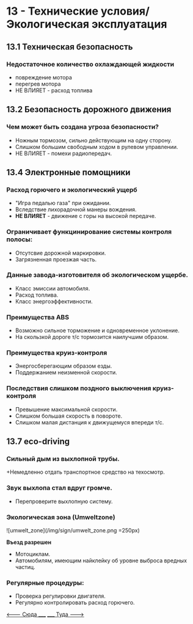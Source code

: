 # 13 - Технические условия/Экологическая эксплуатация

## 13.1 Техническая безопасность
### Недостаточное количество охлаждающей жидкости
+ повреждение мотора
+ перегрев мотора
+ НЕ ВЛИЯЕТ - расход топлива

## 13.2 Безопасность дорожного движения
### Чем может быть создана угроза безопасности?
+ Ножным тормозом, сильно действующим на одну сторону.
+ Слишком большим свободным ходом в рулевом управлении.
+ НЕ ВЛИЯЕТ - помехи радиопередач.

## 13.4 Электронные помощники

### Расход горючего и экологический ущерб
+ "Игра педалью газа" при ожидании.
+ Вследствие лихорадочной манеры вождения.
+ __НЕ ВЛИЯЕТ__ - движение с горы на высокой передаче.

### Ограничивает функцинирование системы контроля полосы:
+ Отсутсвие дорожной маркировки.
+ Загрязненная проезжая часть.

### Данные завода-изготовителя об экологическом ущербе.
+ Класс эмиссии автомобиля.
+ Расход топлива.
+ Класс энергоэффективности.

### Преимущества ABS
+ Возможно сильное торможение и одновременное уклонение.
+ На скользкой дороге т/с тормозится наилучшим образом.

### Преимущества круиз-контроля
+ Энергосберегающим образом езды.
+ Поддержанием неизменной скорости.

### Последствия слишком поздного выключения круиз-контроля
+ Превышение максимальной скорости.
+ Слишком большая скорость в повороте.
+ Слишком малая дистанция к движущемуся впереди т/с.

## 13.7 eco-driving

### Сильный дым из выхлопной трубы.
+Немедленно отдать транспортное средство на техосмотр.

### Звук выхлопа стал вдруг громче.
+ Перепроверите выхлопную систему.

### Экологическая зона (Umweltzone)
![umwelt_zone](/img/sign/umwelt_zone.png =250px)

__Въезд разрешен__
+ Мотоциклам.
+ Автомобилям, имеющим найклейку об уровне выброса вредных частиц.

### Регулярные процедуры:
+ Проверка регулировки двигателя.
+ Регулярно контролировать расход горючего.

[<--- Сюда ___](/12%20-%20consequneces.md)
[___ Туда --->](/14%20-%20passengers%20&%20cargo.md)
